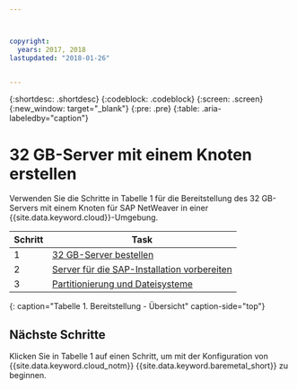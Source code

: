 ```yaml
---



copyright:
  years: 2017, 2018
lastupdated: "2018-01-26"


---
```


{:shortdesc: .shortdesc}
{:codeblock: .codeblock}
{:screen: .screen}
{:new_window: target="_blank"}
{:pre: .pre}
{:table: .aria-labeledby="caption"}

# 32 GB-Server mit einem Knoten erstellen

Verwenden Sie die Schritte in Tabelle 1 für die Bereitstellung des 32 GB-Servers mit einem Knoten für SAP NetWeaver in einer {{site.data.keyword.cloud}}-Umgebung.

| Schritt | Task |
| --- | --- |
| 1 | [32 GB-Server bestellen](/docs/infrastructure/sap-netweaver-rhel-qrg/rhel-set-up-infrastructure-32GB.html)
| 2 | [Server für die SAP-Installation vorbereiten](/docs/infrastructure/sap-netweaver-rhel-qrg/rhel-prepare-server-32GB.html)
| 3 | [Partitionierung und Dateisysteme](/docs/infrastructure/sap-netweaver-rhel-qrg/rhel-partition-32GB.html)
{: caption="Tabelle 1. Bereitstellung - Übersicht" caption-side="top"} 

## Nächste Schritte

Klicken Sie in Tabelle 1 auf einen Schritt, um mit der Konfiguration von {{site.data.keyword.cloud_notm}} {{site.data.keyword.baremetal_short}} zu beginnen.



